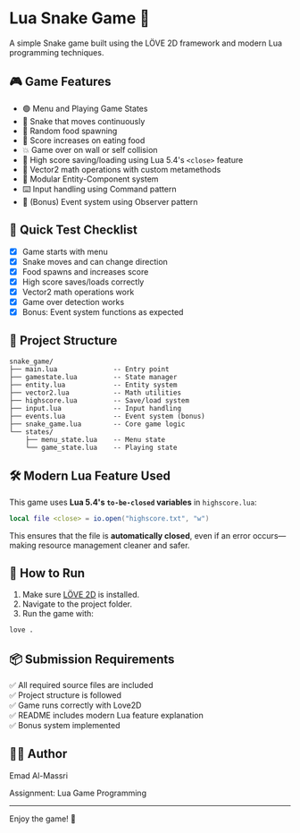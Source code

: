 # Lua Snake Game 🐍

A simple Snake game built using the LÖVE 2D framework and modern Lua programming techniques.

## 🎮 Game Features

- 🟢 Menu and Playing Game States
- 🐍 Snake that moves continuously
- 🍎 Random food spawning
- 🎯 Score increases on eating food
- 💥 Game over on wall or self collision
- 💾 High score saving/loading using Lua 5.4's `<close>` feature
- 🧠 Vector2 math operations with custom metamethods
- 🧩 Modular Entity-Component system
- ⌨️ Input handling using Command pattern
- 📣 (Bonus) Event system using Observer pattern

## 🧪 Quick Test Checklist

- [x] Game starts with menu
- [x] Snake moves and can change direction
- [x] Food spawns and increases score
- [x] High score saves/loads correctly
- [x] Vector2 math operations work
- [x] Game over detection works
- [x] Bonus: Event system functions as expected

## 📁 Project Structure

```
snake_game/
├── main.lua              -- Entry point
├── gamestate.lua         -- State manager
├── entity.lua            -- Entity system
├── vector2.lua           -- Math utilities
├── highscore.lua         -- Save/load system
├── input.lua             -- Input handling
├── events.lua            -- Event system (bonus)
├── snake_game.lua        -- Core game logic
└── states/
    ├── menu_state.lua    -- Menu state
    └── game_state.lua    -- Playing state
```

## 🛠 Modern Lua Feature Used

This game uses **Lua 5.4's `to-be-closed` variables** in `highscore.lua`:

```lua
local file <close> = io.open("highscore.txt", "w")
```

This ensures that the file is **automatically closed**, even if an error occurs—making resource management cleaner and safer.

## 🚀 How to Run

1. Make sure [LÖVE 2D](https://love2d.org) is installed.
2. Navigate to the project folder.
3. Run the game with:

```bash
love .
```

## 📦 Submission Requirements

✅ All required source files are included  
✅ Project structure is followed  
✅ Game runs correctly with Love2D  
✅ README includes modern Lua feature explanation  
✅ Bonus system implemented  

## 👨‍💻 Author

Emad Al-Massri

Assignment: Lua Game Programming  

---

Enjoy the game! 🎉
